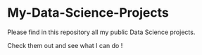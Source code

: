 # My-Data-Science-Projects
Please find in this repository all my public Data Science projects.

Check them out and see what I can do ! 
